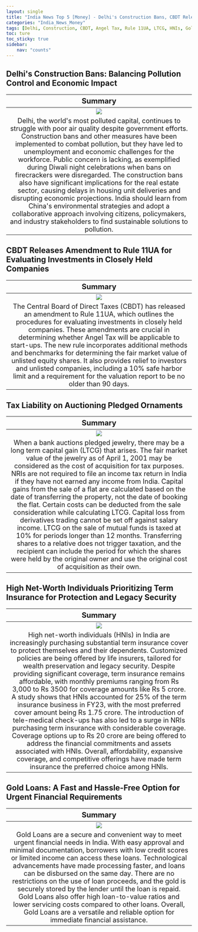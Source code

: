 ```yaml
---
layout: single
title: "India News Top 5 [Money] - Delhi's Construction Bans, CBDT Releases Amendment to Rule 11UA, Tax Liability on Auctioning Pledged Ornaments"
categories: "India_News_Money"
tags: [Delhi, Construction, CBDT, Angel Tax, Rule 11UA, LTCG, HNIs, Gold Loans, Financing, India]
toc: ture
toc_sticky: true
sidebar:
    nav: "counts"
---
```


<style>
table th:first-of-type {
    width: 100%;
    font-size: 20px;
}
table td:nth-of-type(1) {
    width: 100%;
    font-size: 18px;
}
</style>

## Delhi's Construction Bans: Balancing Pollution Control and Economic Impact

Summary | 
:---:|
![](/assets/images/2023-11-25-India_News_Money_231125_1-1.webp) |
Delhi, the world's most polluted capital, continues to struggle with poor air quality despite government efforts. Construction bans and other measures have been implemented to combat pollution, but they have led to unemployment and economic challenges for the workforce. Public concern is lacking, as exemplified during Diwali night celebrations when bans on firecrackers were disregarded. The construction bans also have significant implications for the real estate sector, causing delays in housing unit deliveries and disrupting economic projections. India should learn from China's environmental strategies and adopt a collaborative approach involving citizens, policymakers, and industry stakeholders to find sustainable solutions to pollution. |

## CBDT Releases Amendment to Rule 11UA for Evaluating Investments in Closely Held Companies

Summary | 
:---:|
![](/assets/images/2023-11-25-India_News_Money_231125_1-2.webp) |
The Central Board of Direct Taxes (CBDT) has released an amendment to Rule 11UA, which outlines the procedures for evaluating investments in closely held companies. These amendments are crucial in determining whether Angel Tax will be applicable to start-ups. The new rule incorporates additional methods and benchmarks for determining the fair market value of unlisted equity shares. It also provides relief to investors and unlisted companies, including a 10% safe harbor limit and a requirement for the valuation report to be no older than 90 days. |

## Tax Liability on Auctioning Pledged Ornaments

Summary | 
:---:|
![](/assets/images/2023-11-25-India_News_Money_231125_1-3.webp) |
When a bank auctions pledged jewelry, there may be a long term capital gain (LTCG) that arises. The fair market value of the jewelry as of April 1, 2001 may be considered as the cost of acquisition for tax purposes. NRIs are not required to file an income tax return in India if they have not earned any income from India. Capital gains from the sale of a flat are calculated based on the date of transferring the property, not the date of booking the flat. Certain costs can be deducted from the sale consideration while calculating LTCG. Capital loss from derivatives trading cannot be set off against salary income. LTCG on the sale of mutual funds is taxed at 10% for periods longer than 12 months. Transferring shares to a relative does not trigger taxation, and the recipient can include the period for which the shares were held by the original owner and use the original cost of acquisition as their own. |

## High Net-Worth Individuals Prioritizing Term Insurance for Protection and Legacy Security

Summary | 
:---:|
![](/assets/images/2023-11-25-India_News_Money_231125_1-4.webp) |
High net-worth individuals (HNIs) in India are increasingly purchasing substantial term insurance cover to protect themselves and their dependents. Customized policies are being offered by life insurers, tailored for wealth preservation and legacy security. Despite providing significant coverage, term insurance remains affordable, with monthly premiums ranging from Rs 3,000 to Rs 3500 for coverage amounts like Rs 5 crore. A study shows that HNIs accounted for 25% of the term insurance business in FY23, with the most preferred cover amount being Rs 1.75 crore. The introduction of tele-medical check-ups has also led to a surge in NRIs purchasing term insurance with considerable coverage. Coverage options up to Rs 20 crore are being offered to address the financial commitments and assets associated with HNIs. Overall, affordability, expansive coverage, and competitive offerings have made term insurance the preferred choice among HNIs. |

## Gold Loans: A Fast and Hassle-Free Option for Urgent Financial Requirements

Summary | 
:---:|
![](/assets/images/2023-11-25-India_News_Money_231125_1-5.webp) |
Gold Loans are a secure and convenient way to meet urgent financial needs in India. With easy approval and minimal documentation, borrowers with low credit scores or limited income can access these loans. Technological advancements have made processing faster, and loans can be disbursed on the same day. There are no restrictions on the use of loan proceeds, and the gold is securely stored by the lender until the loan is repaid. Gold Loans also offer high loan-to-value ratios and lower servicing costs compared to other loans. Overall, Gold Loans are a versatile and reliable option for immediate financial assistance. |